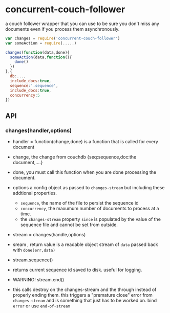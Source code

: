 # concurrent-couch-follower
a couch follower wrapper that you can use to be sure you don't miss any documents even if you process them asynchronously.

```js
var changes = require('concurrent-couch-follower')
var someAction = require(.....)

changes(function(data,done){
  someAction(data,function(){
    done()
  })  
},{
  db:...,
  include_docs:true,
  sequence:'.sequence',
  include_docs:true,
  concurrency:5
})
```

API
---

### changes(handler,options)

- handler = function(change,done) 
 is a function that is called for every document
 - change, the change from couchdb {seq:sequence,doc:the document,....}
 - done, you must call this function when you are done processing the document.

- options
  a config object as passed to `changes-stream` but including these addtional properties.
  - `sequence`, the name of the file to persist the sequence id
  - `concurrency`, the maxumum number of documents to process at a time.
  - the `changes-stream` property `since` is populated by the value of the sequence file and cannot be set from outside.

-  stream = changes(handle,options)
  - sream , return value is a readable object stream of `data` passed back with `done(err,data)`

- stream.sequence()
 - returns current sequence id saved to disk. useful for logging.

- WARNING! stream.end()
 - this calls destroy on the changes-stream and the through instead of properly ending them.
   this triggers a "premature close" error from `changes-stream` and is something that just has to be worked on. bind `error` or use `end-of-stream`

